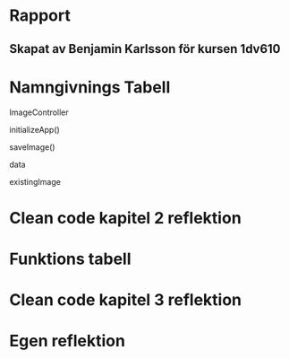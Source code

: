# Rapport

## Skapat av Benjamin Karlsson för kursen 1dv610



# Namngivnings Tabell

ImageController

initializeApp()

saveImage()

data

existingImage

# Clean code kapitel 2 reflektion


# Funktions tabell


# Clean code kapitel 3 reflektion


# Egen reflektion












